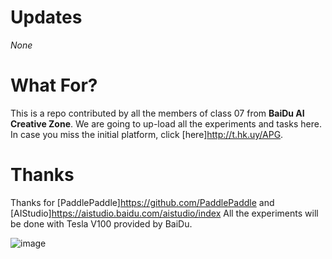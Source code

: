 # Updates
*None*

# What For?

This is a repo contributed by all the members of class 07 from **BaiDu AI Creative Zone**.
We are going to up-load all the experiments and tasks here.
In case you miss the initial platform, click [here]http://t.hk.uy/APG.

# Thanks
Thanks for [PaddlePaddle]https://github.com/PaddlePaddle and [AIStudio]https://aistudio.baidu.com/aistudio/index
All the experiments will be done with Tesla V100 provided by BaiDu.

![image](https://user-images.githubusercontent.com/68743668/126488548-1cc6b135-9e46-4992-aae0-3f01294ec6d5.png)
